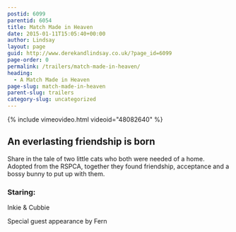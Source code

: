 ```yaml
---
postid: 6099
parentid: 6054
title: Match Made in Heaven
date: 2015-01-11T15:05:40+00:00
author: Lindsay
layout: page
guid: http://www.derekandlindsay.co.uk/?page_id=6099
page-order: 0
permalink: /trailers/match-made-in-heaven/
heading:
  - A Match Made in Heaven
page-slug: match-made-in-heaven
parent-slug: trailers
category-slug: uncategorized
---
```

{% include vimeovideo.html videoid="48082640" %}

## An everlasting friendship is born

Share in the tale of two little cats who both were needed of a home. Adopted from the RSPCA, together they found friendship, acceptance and a bossy bunny to put up with them.

### Staring:

Inkie & Cubbie

Special guest appearance by Fern